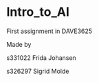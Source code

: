 # Intro_to_AI


First assignment in DAVE3625

Made by

s331022 Frida Johansen

s326297 Sigrid Molde
